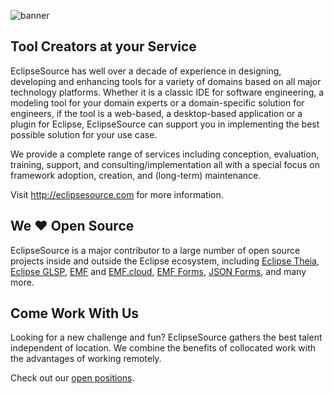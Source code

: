 ![banner](https://user-images.githubusercontent.com/588090/194827814-15b38cd0-173a-4dd1-a79d-385a4ce43295.jpg)

## Tool Creators at your Service

EclipseSource has well over a decade of experience in designing, developing and enhancing tools for a variety of domains based on all major technology platforms.
Whether it is a classic IDE for software engineering, a modeling tool for your domain experts or a domain-specific solution for engineers, if the tool is a web-based, a desktop-based application or a plugin for Eclipse, EclipseSource can support you in implementing the best possible solution for your use case.

We provide a complete range of services including conception, evaluation, training, support, and consulting/implementation all with a special focus on framework adoption, creation, and (long-term) maintenance.

Visit <http://eclipsesource.com> for more information.

## We :heart: Open Source

EclipseSource is a major contributor to a large number of open source projects inside and outside the Eclipse ecosystem, including [Eclipse Theia](https://github.com/eclipse-theia/theia), [Eclipse GLSP](https://github.com/eclipse-glsp/glsp), [EMF](https://www.eclipse.org/modeling/emf) and [EMF.cloud](https://www.eclipse.org/emfcloud), [EMF Forms](https://www.eclipse.org/ecp/emfforms), [JSON Forms](https://github.com/eclipsesource/jsonforms), and many more.

## Come Work With Us

Looking for a new challenge and fun?
EclipseSource gathers the best talent independent of location.
We combine the benefits of collocated work with the advantages of working remotely.

Check out our [open positions](https://eclipsesource.com/about/company/jobs).
